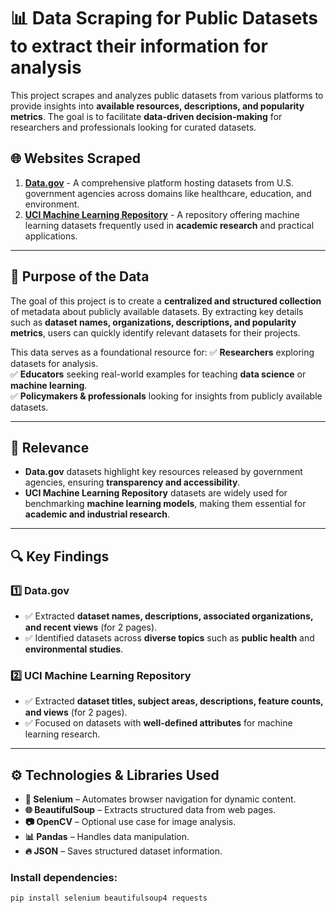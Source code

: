 # 📊 Data Scraping  for Public Datasets to extract their information for analysis 

This project scrapes and analyzes public datasets from various platforms to provide insights into **available resources, descriptions, and popularity metrics**. The goal is to facilitate **data-driven decision-making** for researchers and professionals looking for curated datasets.

## 🌐 Websites Scraped
1. **[Data.gov](https://www.data.gov/)** - A comprehensive platform hosting datasets from U.S. government agencies across domains like healthcare, education, and environment.
2. **[UCI Machine Learning Repository](https://archive.ics.uci.edu/ml/index.php)** - A repository offering machine learning datasets frequently used in **academic research** and practical applications.

---

## 📌 Purpose of the Data
The goal of this project is to create a **centralized and structured collection** of metadata about publicly available datasets. By extracting key details such as **dataset names, organizations, descriptions, and popularity metrics**, users can quickly identify relevant datasets for their projects.

This data serves as a foundational resource for:
✅ **Researchers** exploring datasets for analysis.  
✅ **Educators** seeking real-world examples for teaching **data science** or **machine learning**.  
✅ **Policymakers & professionals** looking for insights from publicly available datasets.  

---

## 🎯 Relevance
- **Data.gov** datasets highlight key resources released by government agencies, ensuring **transparency and accessibility**.  
- **UCI Machine Learning Repository** datasets are widely used for benchmarking **machine learning models**, making them essential for **academic and industrial research**.

---

## 🔍 Key Findings
### **1️⃣ Data.gov**
- ✅ Extracted **dataset names, descriptions, associated organizations, and recent views** (for 2 pages).
- ✅ Identified datasets across **diverse topics** such as **public health** and **environmental studies**.

### **2️⃣ UCI Machine Learning Repository**
- ✅ Extracted **dataset titles, subject areas, descriptions, feature counts, and views** (for 2 pages).
- ✅ Focused on datasets with **well-defined attributes** for machine learning research.

---

## ⚙️ Technologies & Libraries Used
- **🦊 Selenium** – Automates browser navigation for dynamic content.  
- **🌐 BeautifulSoup** – Extracts structured data from web pages.  
- **📷 OpenCV** – Optional use case for image analysis.  
- **📊 Pandas** – Handles data manipulation.  
- **🔥 JSON** – Saves structured dataset information.  

### Install dependencies:
```bash
pip install selenium beautifulsoup4 requests
